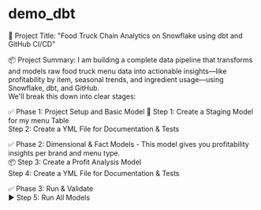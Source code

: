# demo_dbt  
🧠 Project Title:
"Food Truck Chain Analytics on Snowflake using dbt and GitHub CI/CD"

📦 Project Summary:
I am building a complete data pipeline that transforms and models raw food truck menu data into actionable insights—like profitability by item, seasonal trends, and ingredient usage—using Snowflake, dbt, and GitHub.  
We'll break this down into clear stages:  

✅ Phase 1: Project Setup and Basic Model
🔧 Step 1: Create a Staging Model for my menu Table  
   Step 2: Create a YML File for Documentation & Tests

✅ Phase 2: Dimensional & Fact Models - This model gives you profitability insights per brand and menu type.  
📦 Step 3: Create a Profit Analysis Model  
Step 4: Create a YML File for Documentation & Tests  

✅ Phase 3: Run & Validate  
▶️ Step 5: Run All Models
